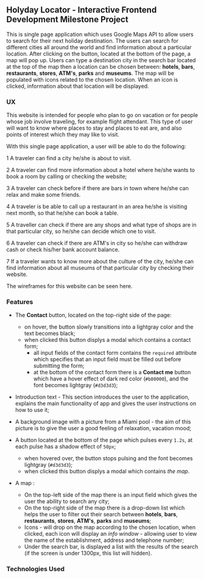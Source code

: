 ## Holyday Locator - Interactive Frontend Development Milestone Project
 
 This is single page application which uses Google Maps API to allow users to search for their next holiday destination.
 The users can search for different cities all around the world and find
 information about a particular location. After clicking on the button, located at the bottom of the page,
 a map will pop up. Users can type a destination city in the search bar located at the top of the map then a location can be chosen
 between: **hotels**, **bars**, **restaurants**, **stores**, **ATM's**, **parks** and **museums**. The map will be populated with icons
 related to the chosen location. When an icon is clicked, information about that location will be displayed.


### UX

This website is intended for people who plan to go on vacation or for people whose job involve traveling,
for example flight attendant. This type of user will want to know where places to stay and places to eat are,
and also points of interest which they may like to visit.

With this single page application, a user will be able to do the following:

1 A traveler can find a city he/she is about to visit.

2 A traveler can find more information about a hotel where he/she wants to book a room by calling or checking the website; 

3 A traveler can check before if there are bars in town where he/she can relax and make some friends.

4 A traveler is be able to call up a restaurant in an area he/she is visiting next month, so that he/she can book a table.

5 A traveller can check if there are any shops and what type of shops are in that particular city, so he/she can decide which one to 
visit.

6 A traveler can check if there are ATM's in city so he/she can withdraw cash or check his/her bank account balance.

7 If a traveler wants to know more about the culture of the city, he/she can find information about all museums of that particular city by checking their website.

The wireframes for this website can be seen here.

### Features

- The **Contact** button, located on the top-right side of the page:
   -  on hover, the button slowly transitions into a lightgray color and the text becomes black;
   -  when clicked this button displys a modal which contains a contact form;
       - all input fields of the contact form contains the ```required``` attribute which specifies that an input field must be filled out before submitting the form;
       - at the bottom of the contact form there is a **Contact  me** button which have a hover effect of dark red color (```#b80000```), and the font becomes lightgray (```#d3d3d3```);
       
- Introduction text - This section introduces the user to the application, explains the main functionality of app and gives the user instructions on how to use it;
- A background image with a picture from a Miami pool - the aim of this picture is to give the user a good feeling of relaxation, vacation mood;  
- A button located at the bottom of the page which pulses every ```1.2s```, at each pulse has a shadow effect of ``50px``;
   - when hovered over, the button stops pulsing and the font becomes lightgray (```#d3d3d3```);
   - when clicked this button displys a modal which contains _the map_.
- A map :
   - On the top-left side of the map there is an input field which gives the user the ability to search any city;
   - On the top-right side of the map there is a drop-down list which helps the user to filter out their search between **hotels**, **bars**, **restaurants**, **stores**, **ATM's**, **parks** and **museums**;
   - Icons - will drop on the map according to the chosen location, when clicked, each icon will display an _info window_ - allowing user to view the name of the establishment, address and telephone number;
   - Under the search bar, is displayed a list with the results of the search (if the screen is under 1300px, this list will hidden).

### Technologies Used